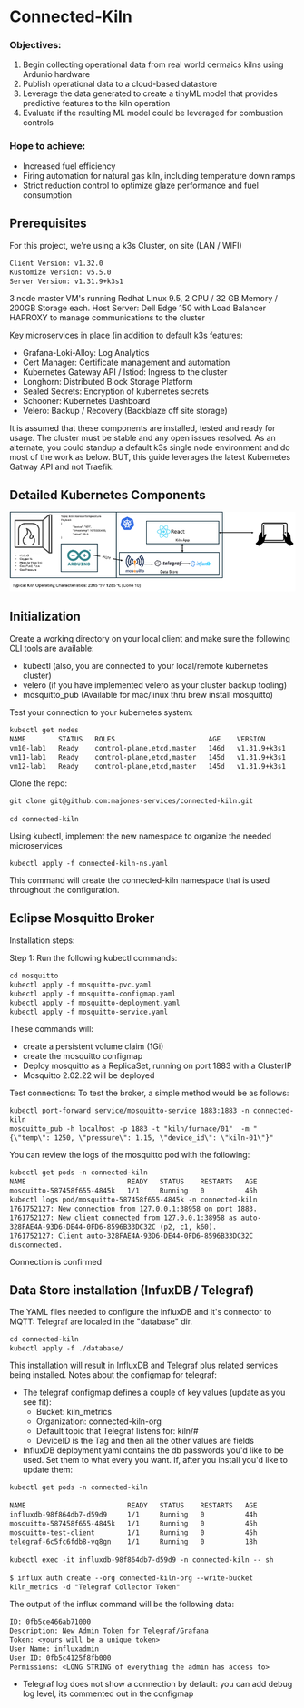 
# Connected-Kiln
### Objectives:
1. Begin collecting operational data from real world cermaics kilns using Ardunio hardware
2. Publish operational data to a cloud-based datastore
3. Leverage the data generated to create a tinyML model that provides predictive features to the kiln operation
4. Evaluate if the resulting ML model could be leveraged for combustion controls

### Hope to achieve:
- Increased fuel efficiency
- Firing automation for natural gas kiln, including temperature down ramps
- Strict reduction control to optimize glaze performance and fuel consumption


## Prerequisites
For this project, we're using a k3s Cluster, on site (LAN / WIFI)

````
Client Version: v1.32.0
Kustomize Version: v5.5.0
Server Version: v1.31.9+k3s1
````
3 node master VM's running Redhat Linux 9.5, 2 CPU / 32 GB Memory / 200GB Storage each.
Host Server: Dell Edge 150 with Load Balancer HAPROXY to manage communications to the cluster

Key microservices in place (in addition to default k3s features:

- Grafana-Loki-Alloy: Log Analytics
- Cert Manager: Certificate management and automation
- Kubernetes Gateway API / Istiod: Ingress to the cluster
- Longhorn: Distributed Block Storage Platform
- Sealed Secrets: Encryption of kubernetes secrets
- Schooner: Kubernetes Dashboard
- Velero: Backup / Recovery (Backblaze off site storage)

It is assumed that these components are installed, tested and ready for usage. The cluster must be stable and any open issues resolved. 
As an alternate, you could standup a default k3s single node environment and do most of the work as below. BUT, this guide leverages the latest 
Kubernetes Gatway API and not Traefik.

## Detailed Kubernetes Components

![img_1.png](images/img_1.png)
## Initialization

Create a working directory on your local client and make sure the following CLI tools are available:
- kubectl (also, you are connected to your local/remote kubernetes cluster)
- velero (if you have implemented velero as your cluster backup tooling)
- mosquitto_pub (Available for mac/linux thru brew install mosquitto)

Test your connection to your kubernetes system:
````
kubectl get nodes
NAME        STATUS   ROLES                       AGE    VERSION
vm10-lab1   Ready    control-plane,etcd,master   146d   v1.31.9+k3s1
vm11-lab1   Ready    control-plane,etcd,master   145d   v1.31.9+k3s1
vm12-lab1   Ready    control-plane,etcd,master   145d   v1.31.9+k3s1
````
Clone the repo:
````
git clone git@github.com:majones-services/connected-kiln.git

cd connected-kiln
````
Using kubectl, implement the new namespace to organize the needed microservices
````
kubectl apply -f connected-kiln-ns.yaml
````
This command will create the connected-kiln namespace that is used throughout the configuration. 

## Eclipse Mosquitto Broker

Installation steps:

Step 1: Run the following kubectl commands:
````
cd mosquitto
kubectl apply -f mosquitto-pvc.yaml
kubectl apply -f mosquitto-configmap.yaml
kubectl apply -f mosquitto-deployment.yaml
kubectl apply -f mosquitto-service.yaml
````
These commands will:
- create a persistent volume claim (1Gi)
- create the mosquitto configmap
- Deploy mosquitto as a ReplicaSet, running on port 1883 with a ClusterIP
- Mosquitto 2.02.22 will be deployed

Test connections:
To test the broker, a simple method would be as follows:
````
kubectl port-forward service/mosquitto-service 1883:1883 -n connected-kiln
mosquitto_pub -h localhost -p 1883 -t "kiln/furnace/01"  -m "{\"temp\": 1250, \"pressure\": 1.15, \"device_id\": \"kiln-01\"}"
````
You can review the logs of the mosquitto pod with the following:
````
kubectl get pods -n connected-kiln
NAME                         READY   STATUS    RESTARTS   AGE
mosquitto-587458f655-4845k   1/1     Running   0          45h
kubectl logs pod/mosquitto-587458f655-4845k -n connected-kiln
1761752127: New connection from 127.0.0.1:38958 on port 1883.
1761752127: New client connected from 127.0.0.1:38958 as auto-328FAE4A-93D6-DE44-0FD6-8596B33DC32C (p2, c1, k60).
1761752127: Client auto-328FAE4A-93D6-DE44-0FD6-8596B33DC32C disconnected.
````
Connection is confirmed
## Data Store installation (InfuxDB / Telegraf)
The YAML files needed to configure the influxDB and it's connector to MQTT: Telegraf are localed in the "database" dir.
````
cd connected-kiln 
kubectl apply -f ./database/ 
````
This installation will result in InfluxDB and Telegraf plus related services being installed. Notes about the configmap for telegraf:
- The telegraf configmap defines a couple of key values (update as you see fit):
  - Bucket: kiln_metrics
  - Organization: connected-kiln-org
  - Default topic that Telegraf listens for: kiln/#
  - DeviceID is the Tag and then all the other values are fields
- InfluxDB deployment yaml contains the db passwords you'd like to be used. Set them to what every you want. If, after you install you'd like to update them:
````
kubectl get pods -n connected-kiln

NAME                         READY   STATUS    RESTARTS   AGE
influxdb-98f864db7-d59d9     1/1     Running   0          44h
mosquitto-587458f655-4845k   1/1     Running   0          45h
mosquitto-test-client        1/1     Running   0          45h
telegraf-6c5fc6fdb8-vq8gn    1/1     Running   0          18h

kubectl exec -it influxdb-98f864db7-d59d9 -n connected-kiln -- sh

$ influx auth create --org connected-kiln-org --write-bucket kiln_metrics -d "Telegraf Collector Token"
````
The output of the influx command will be the following data:
````
ID: 0fb5ce466ab71000
Description: New Admin Token for Telegraf/Grafana
Token: <yours will be a unique token>
User Name: influxadmin
User ID: 0fb5c4125f8fb000
Permissions: <LONG STRING of everything the admin has access to>
````
- Telegraf log does not show a connection by default: you can add debug log level, its commented out in the configmap
